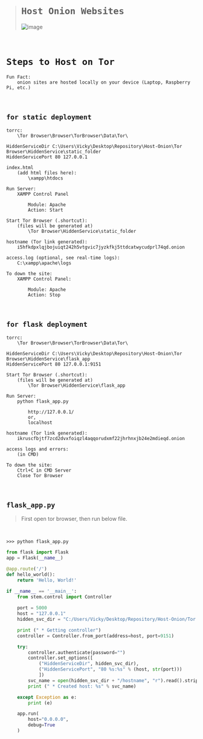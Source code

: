 ># `Host Onion Websites`
>
>![image](https://github.com/imvickykumar999/XAMPP-Onion-Host/assets/50515418/3acb1e4a-9426-48b6-ba00-20c8d777c7c3)

<br>

# `Steps to Host on Tor`

    Fun Fact: 
        onion sites are hosted locally on your device (Laptop, Raspberry Pi, etc.)

<br>

## `for static deployment`
    
    torrc: 
        \Tor Browser\Browser\TorBrowser\Data\Tor\
    
    HiddenServiceDir C:\Users\Vicky\Desktop\Repository\Host-Onion\Tor Browser\HiddenService\static_folder
    HiddenServicePort 80 127.0.0.1

    index.html
        (add html files here):
            \xampp\htdocs
            
    Run Server:
        XAMPP Control Panel 
            
            Module: Apache
            Action: Start

    Start Tor Browser (.shortcut):
        (files will be generated at)
            \Tor Browser\HiddenService\static_folder
            
    hostname (Tor link generated):
        i5hfkdpxlqjbojuiqt242h5vtgvic7jyzkfkj5ttdcatwycudprl74qd.onion

    access.log (optional, see real-time logs): 
        C:\xampp\apache\logs

    To down the site:
        XAMPP Control Panel:
    
            Module: Apache
            Action: Stop

<br>

## `for flask deployment`

    torrc: 
        \Tor Browser\Browser\TorBrowser\Data\Tor\
    
    HiddenServiceDir C:\Users\Vicky\Desktop\Repository\Host-Onion\Tor Browser\HiddenService\flask_app
    HiddenServicePort 80 127.0.0.1:9151

    Start Tor Browser (.shortcut):
        (files will be generated at)
            \Tor Browser\HiddenService\flask_app
            
    Run Server:
        python flask_app.py
    
            http://127.0.0.1/
            or,
            localhost

    hostname (Tor link generated):
        ikruscfbjtf7zcd2dvxfoiqzl4aqqorudxmf22jhrhnxjb24e2mdieqd.onion

    access logs and errors:
        (in CMD)

    To down the site:
        Ctrl+C in CMD Server
        Close Tor Browser

<br>

## `flask_app.py`

> First open tor browser, then run below file.

<br>

    >>> python flask_app.py

```python
from flask import Flask
app = Flask(__name__)

@app.route('/')
def hello_world():
    return 'Hello, World!'

if __name__ == '__main__':
    from stem.control import Controller
    
    port = 5000
    host = "127.0.0.1"
    hidden_svc_dir = "C:/Users/Vicky/Desktop/Repository/Host-Onion/Tor Browser/HiddenService/flask_app"

    print (" * Getting controller")
    controller = Controller.from_port(address=host, port=9151)

    try:
        controller.authenticate(password="")
        controller.set_options([
            ("HiddenServiceDir", hidden_svc_dir),
            ("HiddenServicePort", "80 %s:%s" % (host, str(port)))
            ])
        svc_name = open(hidden_svc_dir + "/hostname", "r").read().strip()
        print (" * Created host: %s" % svc_name)

    except Exception as e:
        print (e)

    app.run(
        host="0.0.0.0", 
        debug=True
    )
```
